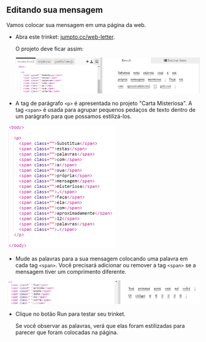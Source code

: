 ## Editando sua mensagem

Vamos colocar sua mensagem em uma página da web.

+ Abra este trinket: <a href="https://trinket.io/html/4b553eb364" target="_blank">jumpto.cc/web-letter</a>.
    
    O projeto deve ficar assim:
    
    ![screenshot](images/letter-starter.png)

+ A tag de parágrafo `<p>` é apresentada no projeto "Carta Misteriosa". A tag `<span>` é usada para agrupar pequenos pedaços de texto dentro de um parágrafo para que possamos estilizá-los.

![screenshot](images/letter-placeholder.png)

+ Mude as palavras para a sua mensagem colocando uma palavra em cada tag `<span>`. Você precisará adicionar ou remover a tag `<span>` se a mensagem tiver um comprimento diferente. 

![screenshot](images/letter-message.png)

+ Clique no botão Run para testar seu trinket.
    
    Se você observar as palavras, verá que elas foram estilizadas para parecer que foram colocadas na página.